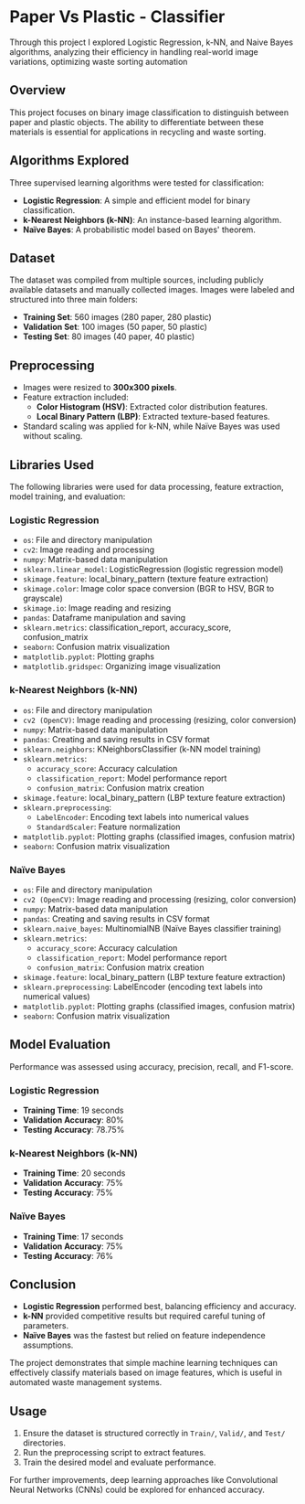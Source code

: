 # Paper Vs Plastic - Classifier
Through this project I explored Logistic Regression, k-NN, and Naive Bayes algorithms, analyzing their efficiency in handling real-world image variations, optimizing waste sorting automation

## Overview
This project focuses on binary image classification to distinguish between paper and plastic objects. The ability to differentiate between these materials is essential for applications in recycling and waste sorting. 

## Algorithms Explored
Three supervised learning algorithms were tested for classification:
- **Logistic Regression**: A simple and efficient model for binary classification.
- **k-Nearest Neighbors (k-NN)**: An instance-based learning algorithm.
- **Naïve Bayes**: A probabilistic model based on Bayes' theorem.

## Dataset
The dataset was compiled from multiple sources, including publicly available datasets and manually collected images. Images were labeled and structured into three main folders:
- **Training Set**: 560 images (280 paper, 280 plastic)
- **Validation Set**: 100 images (50 paper, 50 plastic)
- **Testing Set**: 80 images (40 paper, 40 plastic)

## Preprocessing
- Images were resized to **300x300 pixels**.
- Feature extraction included:
  - **Color Histogram (HSV)**: Extracted color distribution features.
  - **Local Binary Pattern (LBP)**: Extracted texture-based features.
- Standard scaling was applied for k-NN, while Naïve Bayes was used without scaling.

## Libraries Used
The following libraries were used for data processing, feature extraction, model training, and evaluation:

### Logistic Regression
- `os`: File and directory manipulation
- `cv2`: Image reading and processing
- `numpy`: Matrix-based data manipulation
- `sklearn.linear_model`: LogisticRegression (logistic regression model)
- `skimage.feature`: local_binary_pattern (texture feature extraction)
- `skimage.color`: Image color space conversion (BGR to HSV, BGR to grayscale)
- `skimage.io`: Image reading and resizing
- `pandas`: Dataframe manipulation and saving
- `sklearn.metrics`: classification_report, accuracy_score, confusion_matrix
- `seaborn`: Confusion matrix visualization
- `matplotlib.pyplot`: Plotting graphs
- `matplotlib.gridspec`: Organizing image visualization

### k-Nearest Neighbors (k-NN)
- `os`: File and directory manipulation
- `cv2 (OpenCV)`: Image reading and processing (resizing, color conversion)
- `numpy`: Matrix-based data manipulation
- `pandas`: Creating and saving results in CSV format
- `sklearn.neighbors`: KNeighborsClassifier (k-NN model training)
- `sklearn.metrics`:
  - `accuracy_score`: Accuracy calculation
  - `classification_report`: Model performance report
  - `confusion_matrix`: Confusion matrix creation
- `skimage.feature`: local_binary_pattern (LBP texture feature extraction)
- `sklearn.preprocessing`:
  - `LabelEncoder`: Encoding text labels into numerical values
  - `StandardScaler`: Feature normalization
- `matplotlib.pyplot`: Plotting graphs (classified images, confusion matrix)
- `seaborn`: Confusion matrix visualization

### Naïve Bayes
- `os`: File and directory manipulation
- `cv2 (OpenCV)`: Image reading and processing (resizing, color conversion)
- `numpy`: Matrix-based data manipulation
- `pandas`: Creating and saving results in CSV format
- `sklearn.naive_bayes`: MultinomialNB (Naïve Bayes classifier training)
- `sklearn.metrics`:
  - `accuracy_score`: Accuracy calculation
  - `classification_report`: Model performance report
  - `confusion_matrix`: Confusion matrix creation
- `skimage.feature`: local_binary_pattern (LBP texture feature extraction)
- `sklearn.preprocessing`: LabelEncoder (encoding text labels into numerical values)
- `matplotlib.pyplot`: Plotting graphs (classified images, confusion matrix)
- `seaborn`: Confusion matrix visualization

## Model Evaluation
Performance was assessed using accuracy, precision, recall, and F1-score. 

### Logistic Regression
- **Training Time**: 19 seconds
- **Validation Accuracy**: 80%
- **Testing Accuracy**: 78.75%

### k-Nearest Neighbors (k-NN)
- **Training Time**: 20 seconds
- **Validation Accuracy**: 75%
- **Testing Accuracy**: 75%

### Naïve Bayes
- **Training Time**: 17 seconds
- **Validation Accuracy**: 75%
- **Testing Accuracy**: 76%

## Conclusion
- **Logistic Regression** performed best, balancing efficiency and accuracy.
- **k-NN** provided competitive results but required careful tuning of parameters.
- **Naïve Bayes** was the fastest but relied on feature independence assumptions.

The project demonstrates that simple machine learning techniques can effectively classify materials based on image features, which is useful in automated waste management systems.

## Usage
1. Ensure the dataset is structured correctly in `Train/`, `Valid/`, and `Test/` directories.
2. Run the preprocessing script to extract features.
3. Train the desired model and evaluate performance.

For further improvements, deep learning approaches like Convolutional Neural Networks (CNNs) could be explored for enhanced accuracy.
